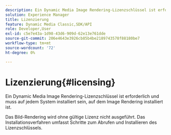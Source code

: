 ```yaml
---
description: Ein Dynamic Media Image Rendering-Lizenzschlüssel ist erforderlich und muss auf jedem System installiert sein, auf dem Image Rendering installiert ist.
solution: Experience Manager
title: Lizenzierung
feature: Dynamic Media Classic,SDK/API
role: Developer,User
exl-id: c5e7e43a-1d98-43d6-909d-62e13e761dde
source-git-commit: 206e4643e3926cb85b4be2189743578f88180be7
workflow-type: tm+mt
source-wordcount: '72'
ht-degree: 0%

---
```


# Lizenzierung{#licensing}

Ein Dynamic Media Image Rendering-Lizenzschlüssel ist erforderlich und muss auf jedem System installiert sein, auf dem Image Rendering installiert ist.

Das Bild-Rendering wird ohne gültige Lizenz nicht ausgeführt. Das Installationsverfahren umfasst Schritte zum Abrufen und Installieren des Lizenzschlüssels.
